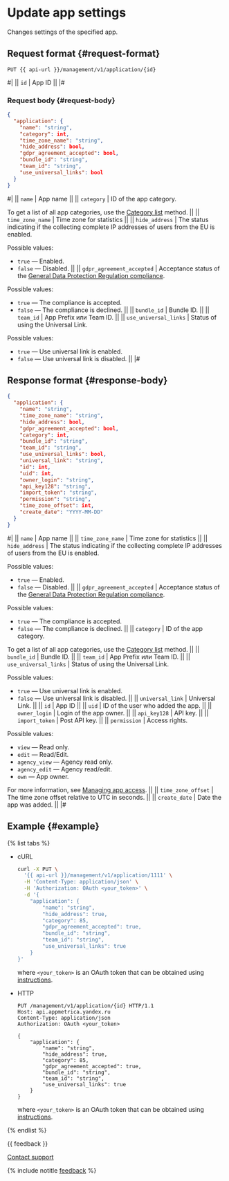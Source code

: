 # Update app settings

Changes settings of the specified app.

## Request format {#request-format}

```
PUT {{ api-url }}/management/v1/application/{id}
```

#|
|| `id` | App ID ||
|#

### Request body {#request-body}

```json translate=no
{
  "application": {
    "name": "string",
    "category": int,
    "time_zone_name": "string",
    "hide_address": bool,
    "gdpr_agreement_accepted": bool,
    "bundle_id": "string",
    "team_id": "string",
    "use_universal_links": bool
  }
}
```

#|
|| `name` | App name ||
|| `category` | ID of the app category.

To get a list of all app categories, use the [Category list](get-categories.md) method. ||
|| `time_zone_name` | Time zone for statistics ||
|| `hide_address` | The status indicating if the collecting complete IP addresses of users from the EU is enabled.

Possible values:
- `true` — Enabled.
- `false` — Disabled. ||
   || `gdpr_agreement_accepted` | Acceptance status of the [General Data Protection Regulation compliance](https://yandex.ru/legal/metrica_agreement/).

Possible values:
- `true` — The compliance is accepted.
- `false` — The compliance is declined. ||
   || `bundle_id` | Bundle ID. ||
   || `team_id` | App Prefix или Team ID. ||
   || `use_universal_links` | Status of using the Universal Link.

Possible values:
- `true` — Use universal link is enabled.
- `false` — Use universal link is disabled. ||
   |#

## Response format {#response-body}

```json translate=no
{
  "application": {
    "name": "string",
    "time_zone_name": "string",
    "hide_address": bool,
    "gdpr_agreement_accepted": bool,
    "category": int,
    "bundle_id": "string",
    "team_id": "string",
    "use_universal_links": bool,
    "universal_link": "string",
    "id": int,
    "uid": int,
    "owner_login": "string",
    "api_key128": "string",
    "import_token": "string",
    "permission": "string",
    "time_zone_offset": int,
    "create_date": "YYYY-MM-DD"
  }
}
```

#|
|| `name` | App name ||
|| `time_zone_name` | Time zone for statistics ||
|| `hide_address` | The status indicating if the collecting complete IP addresses of users from the EU is enabled.

Possible values:
- `true` — Enabled.
- `false` — Disabled. ||
   || `gdpr_agreement_accepted` | Acceptance status of the [General Data Protection Regulation compliance](https://yandex.ru/legal/metrica_agreement/).

Possible values:
- `true` — The compliance is accepted.
- `false` — The compliance is declined. ||
   || `category` | ID of the app category.

To get a list of all app categories, use the [Category list](get-categories.md) method. ||
|| `bundle_id` | Bundle ID. ||
|| `team_id` | App Prefix или Team ID. ||
|| `use_universal_links` | Status of using the Universal Link.

Possible values:
- `true` — Use universal link is enabled.
- `false` — Use universal link is disabled. ||
   || `universal_link` | Universal Link. ||
   || `id` | App ID ||
   || `uid` | ID of the user who added the app. ||
   || `owner_login` | Login of the app owner. ||
   || `api_key128` | API key. ||
   || `import_token` | Post API key. ||
   || `permission` | Access rights.

Possible values:

- `view` — Read only.
- `edit` — Read/Edit.
- `agency_view` — Agency read only.
- `agency_edit` — Agency read/edit.
- `own` — App owner.

For more information, see [Managing app access](../../../common/access.md). ||
|| `time_zone_offset` | The time zone offset relative to UTC in seconds. ||
|| `create_date` | Date the app was added. ||
|#

## Example {#example}

{% list tabs %}

- cURL

   ```bash translate=no
   curl -X PUT \
     '{{ api-url }}/management/v1/application/1111' \
     -H 'Content-Type: application/json' \
     -H 'Authorization: OAuth <your_token>' \
     -d '{
       "application": {
           "name": "string",
           "hide_address": true,
           "category": 85,
           "gdpr_agreement_accepted": true,
           "bundle_id": "string",
           "team_id": "string",
           "use_universal_links": true
       }
   }'
   ```

   where `<your_token>` is an OAuth token that can be obtained using [instructions](../../intro/authorization.md#get-oauth-token).

- HTTP

   ```http translate=no
   PUT /management/v1/application/{id} HTTP/1.1
   Host: api.appmetrica.yandex.ru
   Content-Type: application/json
   Authorization: OAuth <your_token>

   {
       "application": {
           "name": "string",
           "hide_address": true,
           "category": 85,
           "gdpr_agreement_accepted": true,
           "bundle_id": "string",
           "team_id": "string",
           "use_universal_links": true
       }
   }
   ```

   where `<your_token>` is an OAuth token that can be obtained using [instructions](../../intro/authorization.md#get-oauth-token).

{% endlist %}

{{ feedback }}

<a href="../../../troubleshooting/feedback-new">
  <span class="button">Contact support</span>
</a>

{% include notitle [feedback](../../../_includes/feedback-button.md) %}
